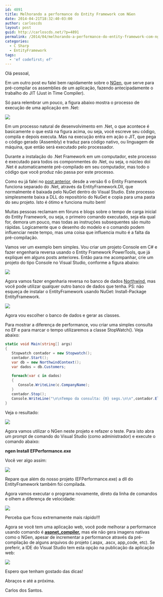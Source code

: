 ```yaml
---
id: 4891
title: Melhorando a performance do Entity Framework com NGen
date: 2014-04-21T18:32:40-03:00
author: carloscds
layout: post
guid: http://carloscds.net/?p=4891
permalink: /2014/04/melhorando-a-performance-do-entity-framework-com-ngen/
categories:
  - C Sharp
  - EntityFramework
tags:
  - 'ef codefirst; ef'
---
```

Olá pessoal,

Em um outro post eu falei bem rapidamente sobre o [NGen](http://carloscds.net/2013/11/melhorando-o-tempo-de-carga-do-entity-framework-com-ngen/), que serve para pré-compilar os assemblies de um aplicação, fazendo antecipadamente o trabalho do JIT (Just in Time Compiler).

Só para relembrar um pouco, a figura abaixo mostra o processo de execução de uma aplicação em .Net:

![]( wp-content/uploads/2014/04/image5.png)

Em um processo natural de desenvolvimento em .Net, o que acontece é basicamente o que está na figura acima, ou seja, você escreve seu código, compila e depois executa. Mas na execução entra em ação o JIT, que pega o código gerado (Assembly) e traduz para código nativo, ou linguagem de máquina, que então será executado pelo processador.

Durante a instalação do .Net Framework em um computador, este processo é executado para todos os componmentes do .Net, ou seja, o núcleo doi .Net é automaticamente pré-compilado em seu computador, mas todo o código que você produz não passa por este processo.

Como eu já falei no [post anterior](http://carloscds.net/2013/11/melhorando-o-tempo-de-carga-do-entity-framework-com-ngen/), desde a versão 6 o Entity Framework funciona separado do .Net, através da EntityFramework.Dll, que normalmente é baixada pelo NuGet dentro do Visual Studio. Este processo simplesmente baixa a DLL do repositório do NuGet e copia para uma pasta do seu projeto. Isto é ótimo e funciona muito bem!

Muitas pessoas reclamam em fóruns e blogs sobre o tempo de carga inicial do Entity Framework, ou seja, o primeiro comando executado, seja ela qual for, demora um pouco, mas todas as instruções subsequentes são muito rápidas. Logicamente que o desenho do modelo e o comando podem influenciar neste tempo, mas uma coisa que influencia muito é a falta da pré-compilação.

Vamos ver um exemplo bem simples. Vou criar um projeto Console em C# e fazer engenharia reversa usando o Entity Framework PowerTools, que já expliquei em alguns posts anteriores. Então para me acompanhar, crie um projeto do tipo Console no Visual Studio, conforme a figura abaixo:

![]( wp-content/uploads/2014/04/SNAGHTML4098cce1.png)

Agora vamos fazer engenharia reversa no banco de dados [Northwind](http://northwinddatabase.codeplex.com/), mas você pode utilizar qualquer outro banco de dados que tenha. PS: não esqueça de instalar o EntityFramework usando NuGet: Install-Package EntityFramework.

![]( wp-content/uploads/2014/04/image6.png)

Agora vou escolher o banco de dados e gerar as classes.

Para mostrar a diferença de performance, vou criar uma simples consulta no EF e para marcar o tempo utilizaremos a classe StopWatch(). Veja abaixo:

```csharp
static void Main(string[] args)
{
   Stopwatch contador = new Stopwatch();
   contador.Start();
   var db = new NorthwindContext();
   var dados = db.Customers;
   
   foreach(var c in dados)
   {
      Console.WriteLine(c.CompanyName);
   }
   contador.Stop();
   Console.WriteLine("\n\nTempo da consulta: {0} segs.\n\n",contador.Elapsed.TotalSeconds);
}
```

Veja o resultado:

![]( wp-content/uploads/2014/04/image2.png)

Agora vamos utilizar o NGen neste projeto e refazer o teste. Para isto abra um prompt de comando do Visual Studio (como administrador) e execute o comando abaixo:

**ngen Install EFPerformance.exe**

Você ver algo assim:

![]( wp-content/uploads/2014/04/image7.png)

Repare que além do nosso projeto (EFPerformance.exe) a dll do EntityFramework também foi compilada.

Agora vamos executar o programa novamente, direto da linha de comandos e olhem a diferença de velocidade:

![]( wp-content/uploads/2014/04/image4.png)

Perceba que ficou extremamente mais rápido!!!

Agora se você tem uma aplicação web, você pode melhorar a performance usando comando é **[aspnet_compiler](http://msdn.microsoft.com/en-us/library/ms229863(v=vs.100).aspx),** mas ele não gera imagens nativas como o NGen, apesar de incrementar a performance através da pré-compilação de alguns arquivos do projeto (.aspx, .ascx, app_code, etc). Se preferir, a IDE do Visual Studio tem esta opção na publicação da aplicação web:

![]( wp-content/uploads/2014/04/SNAGHTML41af2f8.png)

Espero que tenham gostado das dicas!

Abraços e até a próxima.

Carlos dos Santos.